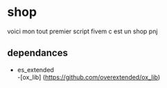 # shop

voici mon tout premier script fivem c est un shop pnj

## dependances
- es_extended   
-[ox_lib] (https://github.com/overextended/ox_lib)


